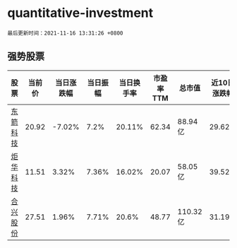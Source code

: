 # quantitative-investment

`最后更新时间：2021-11-16 13:31:26 +0800`

## 强势股票

|股票|当前价|当日涨跌幅|当日振幅|当日换手率|市盈率TTM|总市值|近10日涨跌幅|
|----|----|----|----|----|----|----|----|
|[东箭科技](https://xueqiu.com/S/SZ300978)|20.92|-7.02%|7.2%|20.11%|62.34|88.94亿|29.62%|
|[炬华科技](https://xueqiu.com/S/SZ300360)|11.51|3.32%|7.36%|16.02%|20.07|58.05亿|39.52%|
|[合兴股份](https://xueqiu.com/S/SH605005)|27.51|1.96%|7.71%|20.6%|48.77|110.32亿|31.19%|
